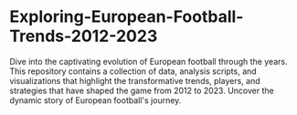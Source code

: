 # Exploring-European-Football-Trends-2012-2023
Dive into the captivating evolution of European football through the years. This repository contains a collection of data, analysis scripts, and visualizations that highlight the transformative trends, players, and strategies that have shaped the game from 2012 to 2023. Uncover the dynamic story of European football's journey.
